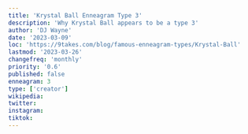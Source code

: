 ```yaml
---
title: 'Krystal Ball Enneagram Type 3'
description: 'Why Krystal Ball appears to be a type 3'
author: 'DJ Wayne'
date: '2023-03-09'
loc: 'https://9takes.com/blog/famous-enneagram-types/Krystal-Ball'
lastmod: '2023-03-26'
changefreq: 'monthly'
priority: '0.6'
published: false
enneagram: 3
type: ['creator']
wikipedia:
twitter:
instagram:
tiktok:
---
```

